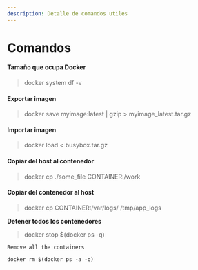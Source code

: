 ```yaml
---
description: Detalle de comandos utiles
---
```


# Comandos

#### Tamaño que ocupa Docker

> docker system df -v

#### Exportar imagen

> docker save myimage:latest | gzip > myimage\_latest.tar.gz

#### Importar imagen

> docker load < busybox.tar.gz

#### Copiar del host al contenedor

> docker cp ./some\_file CONTAINER:/work

#### Copiar del contenedor al host

> docker cp CONTAINER:/var/logs/ /tmp/app\_logs

**Detener todos los contenedores**

> docker stop $(docker ps -q)

```
Remove all the containers
```

```
docker rm $(docker ps -a -q)
```
